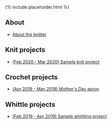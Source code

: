 {% include placeholder.html  %}

## About

- [About the knitter](about.md)

## Knit projects

- [(Feb 2020 - Mar 2020) Sample knit project](knit/sample.md)

## Crochet projects

- [(Apr 2019 - May 2019) Mother's Day apron](crochet/mothers-day-apron.md)

## Whittle projects

- [(Feb 2019 - Apr 2019) Sample whittling project](whittle/sample.md)


